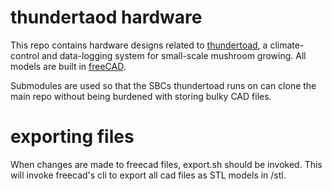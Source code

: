 # thundertaod hardware
This repo contains hardware designs related to
[thundertoad](https://github.com/ksu-cs-projects-2022-2023/spring2023-isaacPetersonKSU),
a climate-control and data-logging system for small-scale mushroom growing. All
models are built in [freeCAD](https://www.freecad.org/). 

Submodules are used so that the SBCs thundertoad runs on can clone the main
repo without being burdened with storing bulky CAD files. 

# exporting files
When changes are made to freecad files, export.sh should be invoked. This will
invoke freecad's cli to export all cad files as STL models in /stl.
